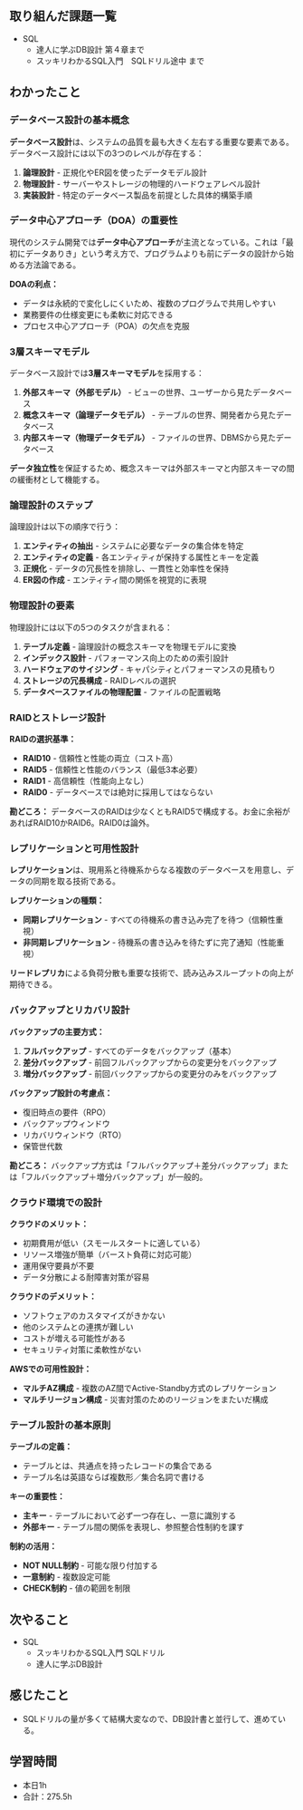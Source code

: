 ## 取り組んだ課題一覧
- SQL 
    - 達人に学ぶDB設計 第４章まで
    - スッキリわかるSQL入門　SQLドリル途中     まで

## わかったこと
### データベース設計の基本概念

**データベース設計**は、システムの品質を最も大きく左右する重要な要素である。データベース設計には以下の3つのレベルが存在する：

1. **論理設計** - 正規化やER図を使ったデータモデル設計
2. **物理設計** - サーバーやストレージの物理的ハードウェアレベル設計  
3. **実装設計** - 特定のデータベース製品を前提とした具体的構築手順

### データ中心アプローチ（DOA）の重要性

現代のシステム開発では**データ中心アプローチ**が主流となっている。これは「最初にデータありき」という考え方で、プログラムよりも前にデータの設計から始める方法論である。

**DOAの利点：**
- データは永続的で変化しにくいため、複数のプログラムで共用しやすい
- 業務要件の仕様変更にも柔軟に対応できる
- プロセス中心アプローチ（POA）の欠点を克服

### 3層スキーマモデル

データベース設計では**3層スキーマモデル**を採用する：

1. **外部スキーマ（外部モデル）** - ビューの世界、ユーザーから見たデータベース
2. **概念スキーマ（論理データモデル）** - テーブルの世界、開発者から見たデータベース
3. **内部スキーマ（物理データモデル）** - ファイルの世界、DBMSから見たデータベース

**データ独立性**を保証するため、概念スキーマは外部スキーマと内部スキーマの間の緩衝材として機能する。

### 論理設計のステップ

論理設計は以下の順序で行う：

1. **エンティティの抽出** - システムに必要なデータの集合体を特定
2. **エンティティの定義** - 各エンティティが保持する属性とキーを定義
3. **正規化** - データの冗長性を排除し、一貫性と効率性を保持
4. **ER図の作成** - エンティティ間の関係を視覚的に表現

### 物理設計の要素

物理設計には以下の5つのタスクが含まれる：

1. **テーブル定義** - 論理設計の概念スキーマを物理モデルに変換
2. **インデックス設計** - パフォーマンス向上のための索引設計
3. **ハードウェアのサイジング** - キャパシティとパフォーマンスの見積もり
4. **ストレージの冗長構成** - RAIDレベルの選択
5. **データベースファイルの物理配置** - ファイルの配置戦略

### RAIDとストレージ設計

**RAIDの選択基準：**
- **RAID10** - 信頼性と性能の両立（コスト高）
- **RAID5** - 信頼性と性能のバランス（最低3本必要）
- **RAID1** - 高信頼性（性能向上なし）
- **RAID0** - データベースでは絶対に採用してはならない

**勘どころ：** データベースのRAIDは少なくともRAID5で構成する。お金に余裕があればRAID10かRAID6。RAID0は論外。

### レプリケーションと可用性設計

**レプリケーション**は、現用系と待機系からなる複数のデータベースを用意し、データの同期を取る技術である。

**レプリケーションの種類：**
- **同期レプリケーション** - すべての待機系の書き込み完了を待つ（信頼性重視）
- **非同期レプリケーション** - 待機系の書き込みを待たずに完了通知（性能重視）

**リードレプリカ**による負荷分散も重要な技術で、読み込みスループットの向上が期待できる。

### バックアップとリカバリ設計

**バックアップの主要方式：**

1. **フルバックアップ** - すべてのデータをバックアップ（基本）
2. **差分バックアップ** - 前回フルバックアップからの変更分をバックアップ
3. **増分バックアップ** - 前回バックアップからの変更分のみをバックアップ

**バックアップ設計の考慮点：**
- 復旧時点の要件（RPO）
- バックアップウィンドウ
- リカバリウィンドウ（RTO）
- 保管世代数

**勘どころ：** バックアップ方式は「フルバックアップ＋差分バックアップ」または「フルバックアップ＋増分バックアップ」が一般的。

### クラウド環境での設計

**クラウドのメリット：**
- 初期費用が低い（スモールスタートに適している）
- リソース増強が簡単（バースト負荷に対応可能）
- 運用保守要員が不要
- データ分散による耐障害対策が容易

**クラウドのデメリット：**
- ソフトウェアのカスタマイズがきかない
- 他のシステムとの連携が難しい
- コストが増える可能性がある
- セキュリティ対策に柔軟性がない

**AWSでの可用性設計：**
- **マルチAZ構成** - 複数のAZ間でActive-Standby方式のレプリケーション
- **マルチリージョン構成** - 災害対策のためのリージョンをまたいだ構成

### テーブル設計の基本原則

**テーブルの定義：**
- テーブルとは、共通点を持ったレコードの集合である
- テーブル名は英語ならば複数形／集合名詞で書ける

**キーの重要性：**
- **主キー** - テーブルにおいて必ず一つ存在し、一意に識別する
- **外部キー** - テーブル間の関係を表現し、参照整合性制約を課す

**制約の活用：**
- **NOT NULL制約** - 可能な限り付加する
- **一意制約** - 複数設定可能
- **CHECK制約** - 値の範囲を制限
                               

                                                                                                                    
## 次やること
- SQL
    - スッキリわかるSQL入門   SQLドリル
    - 達人に学ぶDB設計                         
    
## 感じたこと
- SQLドリルの量が多くて結構大変なので、DB設計書と並行して、進めている。                                                                                                                                                                                                                                                                                                                                                            
                                                                                             
                                    
## 学習時間
- 本日1h
- 合計：275.5h